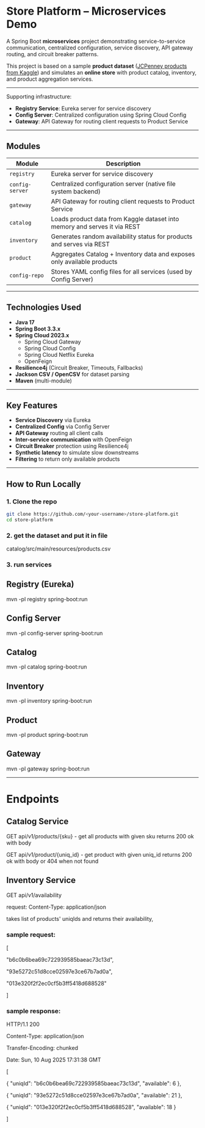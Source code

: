 # Store Platform – Microservices Demo

A Spring Boot **microservices** project demonstrating service-to-service communication, centralized configuration, service discovery, API gateway routing, and circuit breaker patterns.

This project is based on a sample **product dataset** ([JCPenney products from Kaggle](https://www.kaggle.com/PromptCloudHQ/all-jc-penny-products)) and simulates an **online store** with product catalog, inventory, and product aggregation services.

---


Supporting infrastructure:

- **Registry Service**: Eureka server for service discovery
- **Config Server**: Centralized configuration using Spring Cloud Config
- **Gateway**: API Gateway for routing client requests to Product Service

---

## Modules

| Module         | Description |
|----------------|-------------|
| `registry`     | Eureka server for service discovery |
| `config-server`| Centralized configuration server (native file system backend) |
| `gateway`      | API Gateway for routing client requests to Product Service |
| `catalog`      | Loads product data from Kaggle dataset into memory and serves it via REST |
| `inventory`    | Generates random availability status for products and serves via REST |
| `product`      | Aggregates Catalog + Inventory data and exposes only available products |
| `config-repo`  | Stores YAML config files for all services (used by Config Server) |

---

## Technologies Used

- **Java 17**
- **Spring Boot 3.3.x**
- **Spring Cloud 2023.x**
    - Spring Cloud Gateway
    - Spring Cloud Config
    - Spring Cloud Netflix Eureka
    - OpenFeign
- **Resilience4j** (Circuit Breaker, Timeouts, Fallbacks)
- **Jackson CSV / OpenCSV** for dataset parsing
- **Maven** (multi-module)

---

## Key Features

- **Service Discovery** via Eureka
- **Centralized Config** via Config Server
- **API Gateway** routing all client calls
- **Inter-service communication** with OpenFeign
- **Circuit Breaker** protection using Resilience4j
- **Synthetic latency** to simulate slow downstreams
- **Filtering** to return only available products

---

## How to Run Locally

### 1. Clone the repo
```bash
git clone https://github.com/<your-username>/store-platform.git
cd store-platform
```

### 2. get the dataset and put it in file
catalog/src/main/resources/products.csv

### 3. run services

## Registry (Eureka)
mvn -pl registry spring-boot:run

## Config Server
mvn -pl config-server spring-boot:run

## Catalog
mvn -pl catalog spring-boot:run

## Inventory
mvn -pl inventory spring-boot:run

## Product
mvn -pl product spring-boot:run

## Gateway
mvn -pl gateway spring-boot:run

---

# Endpoints

## Catalog Service

GET api/v1/products/{sku} - get all products with given sku
returns 200 ok with body

GET api/v1/product/{uniq_id} - get product with given uniq_id
returns 200 ok with body or 404 when not found

## Inventory Service

GET api/v1/availability

request:
Content-Type: application/json

takes list of products' uniqIds and returns their availability, 

### sample request:

[

"b6c0b6bea69c722939585baeac73c13d",

"93e5272c51d8cce02597e3ce67b7ad0a",

"013e320f2f2ec0cf5b3ff5418d688528"

]

### sample response:

HTTP/1.1 200

Content-Type: application/json

Transfer-Encoding: chunked

Date: Sun, 10 Aug 2025 17:31:38 GMT


[

{
"uniqId": "b6c0b6bea69c722939585baeac73c13d",
"available": 6
},

{
"uniqId": "93e5272c51d8cce02597e3ce67b7ad0a",
"available": 21
},

{
"uniqId": "013e320f2f2ec0cf5b3ff5418d688528",
"available": 18
}

]
